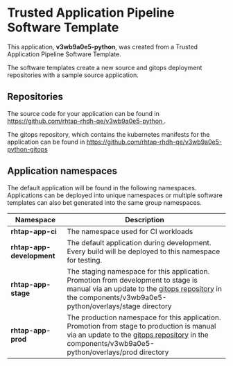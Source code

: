 # Trusted Application Pipeline Software Template

This application, **v3wb9a0e5-python**, was created from a Trusted Application Pipeline Software Template.

The software templates create a new source and gitops deployment repositories with a sample source application. 

## Repositories

The source code for your application can be found in [https://github.com/rhtap-rhdh-qe/v3wb9a0e5-python ](https://github.com/rhtap-rhdh-qe/v3wb9a0e5-python ).
 
The gitops repository, which contains the kubernetes manifests for the application can be found in 
[https://github.com/rhtap-rhdh-qe/v3wb9a0e5-python-gitops ](https://github.com/rhtap-rhdh-qe/v3wb9a0e5-python-gitops ) 

## Application namespaces 

The default application will be found in the following namespaces. Applications can be deployed into unique namespaces or multiple software templates can also bet generated into the same group namespaces.  

|  Namespace   |  Description   |  
| -------- | -------- |
| **rhtap-app-ci** | The namespace used for CI workloads |
| **rhtap-app-development** | The default application during development. Every build will be deployed to this namespace for testing. |
| **rhtap-app-stage** | The staging namespace for this application. Promotion from development to stage is manual via an update to the [gitops repository](https://github.com/rhtap-rhdh-qe/v3wb9a0e5-python-gitops ) in the components/v3wb9a0e5-python/overlays/stage directory |
| **rhtap-app-prod** | The production namespace for this application. Promotion from stage to production is manual via an update to the [gitops repository](https://github.com/rhtap-rhdh-qe/v3wb9a0e5-python-gitops ) in the components/v3wb9a0e5-python/overlays/prod directory |